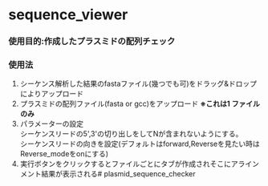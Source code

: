 # sequence_viewer

### 使用目的:作成したプラスミドの配列チェック 
### 使用法 
1. シーケンス解析した結果のfastaファイル(幾つでも可)をドラッグ&ドロップによりアップロード
2. プラスミドの配列ファイル(fasta or gcc)をアップロード **※これは1 ファイルのみ**
3. パラメーターの設定<br>
   シーケンスリードの5',3'の切り出しをしてNが含まれないようにする。<br>
   シーケンスリードの向きを設定(デフォルトはforward,Reverseを見たい時はReverse_modeをonにする)
4. 実行ボタンをクリックするとファイルごとにタブが作成されそこにアラインメント結果が表示される# plasmid_sequence_checker
